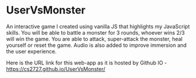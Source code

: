 # UserVsMonster

An interactive game I created using vanilla JS that
highlights my JavaScript skills. You will be able to battle a monster for 3 rounds, whoever wins 2/3
will win the game. You are able to attack, super-attack the monster, heal yourself or reset the game.
Audio is also added to improve immersion and the user experience.

Here is the URL link for this web-app as it is hosted by Github IO - https://cs2727.github.io/UserVsMonster/
